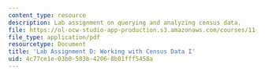 ```yaml
---
content_type: resource
description: Lab assignment on querying and analyzing census data.
file: https://ol-ocw-studio-app-production.s3.amazonaws.com/courses/11-208-introduction-to-computers-in-public-management-ii-january-iap-2002/4c77ce1e03b0503b42068b01fff5458a_assignment04.pdf
file_type: application/pdf
resourcetype: Document
title: 'Lab Assignment D: Working with Census Data I'
uid: 4c77ce1e-03b0-503b-4206-8b01fff5458a
---
```

